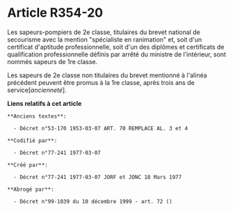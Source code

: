 # Article R354-20

Les sapeurs-pompiers de 2e classe, titulaires du brevet national de secourisme avec la mention "spécialiste en ranimation"
et, soit d'un certificat d'aptitude professionnelle, soit d'un des diplômes et certificats de qualification professionnelle
définis par arrêté du ministre de l'intérieur, sont nommés sapeurs de 1re classe.

Les sapeurs de 2e classe non titulaires du brevet mentionné à l'alinéa précédent peuvent être promus à la 1re classe, après
trois ans de service[*ancienneté*].

**Liens relatifs à cet article**

	**Anciens textes**:

	  - Décret n°53-170 1953-03-07 ART. 70 REMPLACE AL. 3 et 4

	**Codifié par**:

	  - Décret n°77-241 1977-03-07

	**Créé par**:

	  - Décret n°77-241 1977-03-07 JORF et JONC 18 Mars 1977

	**Abrogé par**:

	  - Décret n°99-1039 du 10 décembre 1999 - art. 72 ()
